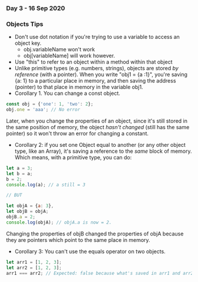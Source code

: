 ### Day 3 - 16 Sep 2020

### Objects Tips

* Don't use dot notation if you're trying to use a variable to access an object key.
  * obj.variableName won't work
  * obj\[variableName\] will work however.
* Use "this" to refer to an object within a method within that object
* Unlike primitive types (e.g. numbers, strings), objects are stored *by reference* (with a pointer). When you write "obj1 = {a :1}", you're saving {a: 1} to a particular place in memory, and then saving the address (pointer) to that place in memory in the variable obj1.
* Corollary 1. You can change a const object.
``` javascript
const obj = {'one': 1, 'two': 2};
obj.one = 'aaa'; // No error
```
  Later, when you change the properties of an object, since it's still stored in the same position of memory, the object *hasn't changed* (still has the same pointer) so it won't throw an error for changing a constant.
  * Corollary 2: if you set one Object equal to another (or any other object type, like an Array), it's saving a reference to the *same* block of memory. Which means, with a primitive type, you can do:
  ``` javascript
let a = 3;
let b = a;
b = 2;
console.log(a); // a still = 3

// BUT

let objA = {a: 3},
let objB = objA;
objB.a = 2;
console.log(objA); // objA.a is now = 2. 
```

Changing the properties of objB changed the properties of objA because they are pointers which point to the same place in memory.

* Corollary 3: You can't use the equals operator on two objects.
```javascript
let arr1 = [1, 2, 3];
let arr2 = [1, 2, 3];
arr1 === arr2; // Expected: false because what's saved in arr1 and arr2 are pointers to separate copies of [1, 2, 3] in memory
```

